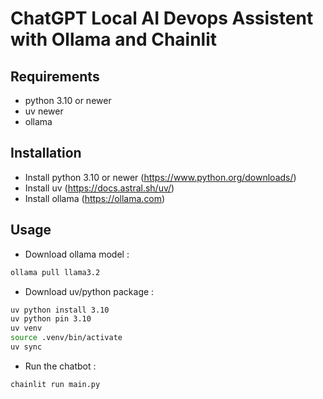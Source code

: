 # ChatGPT Local AI Devops Assistent with Ollama and Chainlit

## Requirements

- python 3.10 or newer
- uv newer
- ollama

## Installation

- Install python 3.10 or newer (https://www.python.org/downloads/)
- Install uv (https://docs.astral.sh/uv/)
- Install ollama (https://ollama.com)

## Usage

- Download ollama model :
```bash
ollama pull llama3.2
```

- Download uv/python package :
```bash
uv python install 3.10
uv python pin 3.10
uv venv
source .venv/bin/activate
uv sync
```

- Run the chatbot :
```bash
chainlit run main.py
```
